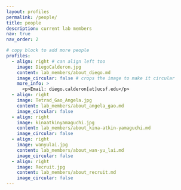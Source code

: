 ```yaml
---
layout: profiles
permalink: /people/
title: people
description: current lab members
nav: true
nav_order: 2

# copy block to add more people
profiles:
  - align: right # can align left too
    image: DiegoCalderon.jpg
    content: lab_members/about_diego.md
    image_circular: false # crops the image to make it circular
    more_info: >
      <p>Email: diego.calderon[at]ucsf.edu</p>
  - align: right
    image: Tetrad_Gao_Angela.jpg
    content: lab_members/about_angela_gao.md
    image_circular: false
  - align: right
    image: kinaatkinyamaguchi.jpg
    content: lab_members/about_kina-atkin-yamaguchi.md
    image_circular: false
  - align: right
    image: wanyulai.jpg
    content: lab_members/about_wan-yu_lai.md
    image_circular: false
  - align: right
    image: Recruit.jpg
    content: lab_members/about_recruit.md
    image_circular: false
---
```

